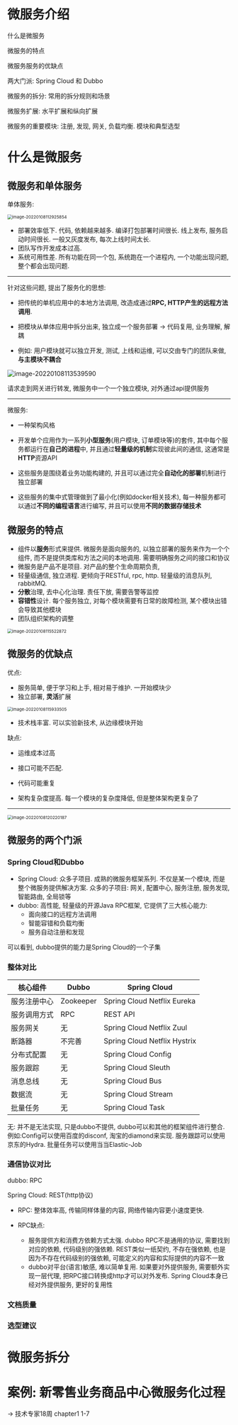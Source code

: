 # 微服务介绍

什么是微服务

微服务的特点

微服务服务的优缺点

两大门派: Spring Cloud 和 Dubbo

微服务的拆分: 常用的拆分规则和场景

微服务扩展: 水平扩展和纵向扩展

微服务的重要模块: 注册, 发现, 网关, 负载均衡. 模块和典型选型

# 什么是微服务

## 微服务和单体服务

单体服务:

<img src="img/microservices/image-20220108112925854.png" alt="image-20220108112925854" style="zoom:67%;" />

* 部署效率低下. 代码, 依赖越来越多. 编译打包部署时间很长. 线上发布, 服务启动时间很长. 一般又灰度发布, 每次上线时间太长.
* 团队写作开发成本过高. 
* 系统可用性差. 所有功能在同一个包, 系统跑在一个进程内, 一个功能出现问题, 整个都会出现问题.

---

针对这些问题, 提出了服务化的思想:

* 把传统的单机应用中的本地方法调用, 改造成通过**RPC, HTTP产生的远程方法调用**.

* 把模块从单体应用中拆分出来, 独立成一个服务部署 -> 代码复用, 业务理解, 解耦

* 例如: 用户模块就可以独立开发, 测试, 上线和运维, 可以交由专门的团队来做, **与主模块不耦合**

![image-20220108113539590](img/microservices/image-20220108113539590.png)

请求走到网关进行转发, 微服务中一个一个独立模块, 对外通过api提供服务

---

微服务:

* 一种架构风格

* 开发单个应用作为一系列**小型服务**(用户模块, 订单模块等)的套件, 其中每个服务都运行在**自己的进程**中, 并且通过**轻量级的机制**实现彼此间的通信, 这通常是**HTTP**资源API

* 这些服务是围绕着业务功能构建的, 并且可以通过完全**自动化的部署**机制进行独立部署

* 这些服务的集中式管理做到了最小化(例如docker相关技术), 每一种服务都可以通过**不同的编程语言**进行编写, 并且可以使用**不同的数据存储技术**

## 微服务的特点

* 组件以**服务**形式来提供. 微服务是面向服务的, 以独立部署的服务来作为一个个组件, 而不是提供类库和方法之间的本地调用. 需要明确服务之间的接口和协议
* 微服务是产品不是项目. 对产品的整个生命周期负责, 
* 轻量级通信, 独立进程. 更倾向于RESTful, rpc, http. 轻量级的消息队列, rabbitMQ. 
* **分散**治理, 去中心化治理. 责任下放, 需要告警等监控
* **容错性**设计. 每个服务独立, 对每个模块需要有日常的故障检测, 某个模块出错会导致其他模块
* 团队组织架构的调整

<img src="img/microservices/image-20220108115522872.png" alt="image-20220108115522872" style="zoom:67%;" />

## 微服务的优缺点

优点:

* 服务简单, 便于学习和上手, 相对易于维护. 一开始模块少
* 独立部署, **灵活**扩展

<img src="img/microservices/image-20220108115933505.png" alt="image-20220108115933505" style="zoom:67%;" />

* 技术栈丰富. 可以实验新技术, 从边缘模块开始

缺点:

* 运维成本过高

* 接口可能不匹配. 

* 代码可能重复
* 架构复杂度提高. 每一个模块的复杂度降低, 但是整体架构更复杂了

---

<img src="img/microservices/image-20220108120220187.png" alt="image-20220108120220187" style="zoom:67%;" />



## 微服务的两个门派

### Spring Cloud和Dubbo

* Spring Cloud: 众多子项目. 成熟的微服务框架系列. 不仅是某一个模块, 而是整个微服务提供解决方案. 众多的子项目: 网关, 配置中心, 服务注册, 服务发现, 智能路由, 全局锁等
* dubbo: 高性能, 轻量级的开源Java RPC框架, 它提供了三大核心能力: 
  * 面向接口的远程方法调用
  * 智能容错和负载均衡
  * 服务自动注册和发现

可以看到, dubbo提供的能力是Spring Cloud的一个子集

### 整体对比

| 核心组件     | Dubbo     | Spring Cloud                 |
| ------------ | --------- | ---------------------------- |
| 服务注册中心 | Zookeeper | Spring Cloud Netflix Eureka  |
| 服务调用方式 | RPC       | REST API                     |
| 服务网关     | 无        | Spring Cloud Netflix Zuul    |
| 断路器       | 不完善    | Spring Cloud Netflix Hystrix |
| 分布式配置   | 无        | Spring Cloud Config          |
| 服务跟踪     | 无        | Spring Cloud Sleuth          |
| 消息总线     | 无        | Spring Cloud Bus             |
| 数据流       | 无        | Spring Cloud Stream          |
| 批量任务     | 无        | Spring Cloud Task            |

无: 并不是无法实现, 只是dubbo不提供, dubbo可以和其他的框架组件进行整合. 例如:Config可以使用百度的disconf, 淘宝的diamond来实现. 服务跟踪可以使用京东的Hydra. 批量任务可以使用当当Elastic-Job

### 通信协议对比

dubbo: RPC

Spring Cloud: REST(http协议)



* RPC: 整体效率高, 传输同样体量的内容, 网络传输内容更小速度更快. 

* RPC缺点:
  * 服务提供方和消费方依赖方式太强. dubbo RPC不是通用的协议, 需要找到对应的依赖, 代码级别的强依赖. REST类似一纸契约, 不存在强依赖, 也是因为不存在代码级别的强依赖, 可能定义的内容和实际提供的内容不一致
  * dubbo对平台(语言)敏感, 难以简单复用. 如果要对外提供服务, 需要额外实现一层代理, 把RPC接口转换成http才可以对外发布. Spring Cloud本身已经对外提供服务, 更好的复用性

### 文档质量


















### 选型建议















# 微服务拆分















# 案例: 新零售业务商品中心微服务化过程

-> 技术专家18周 chapter1 1-7























